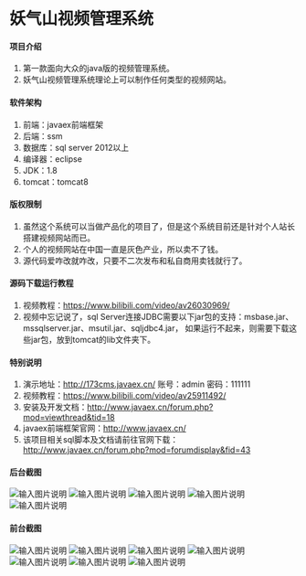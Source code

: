 # 妖气山视频管理系统

#### 项目介绍
1. 第一款面向大众的java版的视频管理系统。
2. 妖气山视频管理系统理论上可以制作任何类型的视频网站。

#### 软件架构
1. 前端：javaex前端框架
2. 后端：ssm
3. 数据库：sql server 2012以上
4. 编译器：eclipse
5. JDK：1.8
6. tomcat：tomcat8

#### 版权限制
1. 虽然这个系统可以当做产品化的项目了，但是这个系统目前还是针对个人站长搭建视频网站而已。
2. 个人的视频网站在中国一直是灰色产业，所以卖不了钱。
3. 源代码爱咋改就咋改，只要不二次发布和私自商用卖钱就行了。

#### 源码下载运行教程
1. 视频教程：https://www.bilibili.com/video/av26030969/
2. 视频中忘记说了，sql Server连接JDBC需要以下jar包的支持：msbase.jar、mssqlserver.jar、msutil.jar、sqljdbc4.jar，
如果运行不起来，则需要下载这些jar包，放到tomcat的lib文件夹下。

#### 特别说明
1. 演示地址：http://173cms.javaex.cn/
    账号：admin
    密码：111111
2. 视频教程：https://www.bilibili.com/video/av25911492/
3. 安装及开发文档：http://www.javaex.cn/forum.php?mod=viewthread&tid=18
4. javaex前端框架官网：http://www.javaex.cn/
5. 该项目相关sql脚本及文档请前往官网下载：http://www.javaex.cn/forum.php?mod=forumdisplay&fid=43

#### 后台截图
![输入图片说明](https://gitee.com/uploads/images/2018/0701/134017_2870e560_1712536.png "1.png")
![输入图片说明](https://gitee.com/uploads/images/2018/0701/134049_9c3c359d_1712536.png "2.png")
![输入图片说明](https://gitee.com/uploads/images/2018/0701/134138_99ddc69e_1712536.png "3.png")
![输入图片说明](https://gitee.com/uploads/images/2018/0701/134159_61b92cc9_1712536.png "4.png")
![输入图片说明](https://gitee.com/uploads/images/2018/0701/134226_d369994f_1712536.png "5.png")

#### 前台截图
![输入图片说明](https://gitee.com/uploads/images/2018/0701/190529_86a78e67_1712536.jpeg "6.jpg")
![输入图片说明](https://gitee.com/uploads/images/2018/0701/190537_7bbc4cfb_1712536.jpeg "7.jpg")
![输入图片说明](https://gitee.com/uploads/images/2018/0701/134844_1081a31f_1712536.jpeg "8.jpg")
![输入图片说明](https://gitee.com/uploads/images/2018/0701/135047_9fc036b5_1712536.jpeg "9.jpg")
![输入图片说明](https://gitee.com/uploads/images/2018/0701/135117_3230dbc0_1712536.jpeg "10.jpg")
![输入图片说明](https://gitee.com/uploads/images/2018/0701/135201_147684e3_1712536.jpeg "11.jpg")
![输入图片说明](https://gitee.com/uploads/images/2018/0701/135223_0d89c215_1712536.jpeg "12.jpg")
